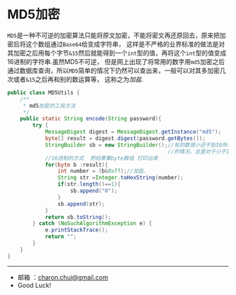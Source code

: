 MD5加密
=======

`MD5`是一种不可逆的加密算法只能将原文加密，不能将密文再还原回去，原来把加密后将这个数组通过`Base64`给变成字符串，
这样是不严格的业界标准的做法是对其加密之后用每个字节`&15`然后就能得到一个`int`型的值，再将这个`int`型的值变成16进制的字符串.虽然MD5不可逆，
但是网上出现了将常用的数字用`md5`加密之后通过数据库查询，所以`MD5`简单的情况下仍然可以查出来，一般可以对其多加密几次或者`&15`之后再和别的数运算等，
这称之为*加盐*.

```java
public class MD5Utils {
    /**
     * md5加密的工具方法
     */
    public static String encode(String password){
        try {
            MessageDigest digest = MessageDigest.getInstance("md5");
            byte[] result = digest.digest(password.getBytes());
            StringBuilder sb = new StringBuilder();//有的数很小还不到10所以得到16进制的字符串有一个
                                                   //的情况，这里对于小于10的值前面加上0
            //16进制的方式  把结果集byte数组 打印出来
            for(byte b :result){
                int number = (b&0xff);//加盐.
                String str =Integer.toHexString(number);
                if(str.length()==1){
                    sb.append("0");
                }
                sb.append(str);
            }
            return sb.toString();
        } catch (NoSuchAlgorithmException e) {
            e.printStackTrace();
            return "";
        }
    }
}
```

---

- 邮箱 ：charon.chui@gmail.com
- Good Luck!
